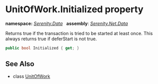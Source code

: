 # UnitOfWork.Initialized property
**namespace:** *[Serenity.Data](../../README.md#serenity.data-namespace)*   **assembly**: *[Serenity.Net.Data](../../README.md)*

Returns true if the transaction is tried to be started at least once. This always returns true if deferStart is not true.

```csharp
public bool Initialized { get; }
```

## See Also

* class [UnitOfWork](../UnitOfWork.md)